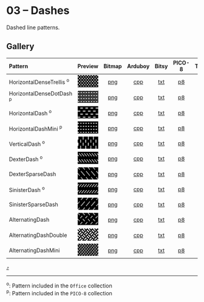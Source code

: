 # 03 – Dashes

Dashed line patterns.

## Gallery

| Pattern | Preview | Bitmap | Arduboy | Bitsy | PICO-8 | Thumby |
| :------ | :-----: | :----: | :-----: | :---: | :----: | :----: |
| HorizontalDenseTrellis <sup>o</sup>| <img width="64" height="32" src="../docs/art/HorizontalDenseTrellis.png" alt=""> | [png](png/HorizontalDenseTrellis.png) | [cpp](Dashes.h#L12-L24) | [txt](Dashes.bitsy.txt#L5-L14) | [p𝟪](dashes.p8.lua#L7-L20) | [py](Dashes.thumby.py#L5-L16) |
| HorizontalDenseDotDash <sup>p</sup>| <img width="64" height="32" src="../docs/art/HorizontalDenseDotDash.png" alt=""> | [png](png/HorizontalDenseDotDash.png) | [cpp](Dashes.h#L26-L38) | [txt](Dashes.bitsy.txt#L16-L25) | [p𝟪](dashes.p8.lua#L22-L35) | [py](Dashes.thumby.py#L18-L29) |
| HorizontalDash <sup>o</sup>| <img width="64" height="32" src="../docs/art/HorizontalDash.png" alt=""> | [png](png/HorizontalDash.png) | [cpp](Dashes.h#L40-L51) | [txt](Dashes.bitsy.txt#L27-L36) | [p𝟪](dashes.p8.lua#L37-L49) | [py](Dashes.thumby.py#L31-L42) |
| HorizontalDashMini <sup>p</sup>| <img width="64" height="32" src="../docs/art/HorizontalDashMini.png" alt=""> | [png](png/HorizontalDashMini.png) | [cpp](Dashes.h#L53-L65) | [txt](Dashes.bitsy.txt#L38-L47) | [p𝟪](dashes.p8.lua#L51-L64) | [py](Dashes.thumby.py#L44-L55) |
| VerticalDash <sup>o</sup>| <img width="64" height="32" src="../docs/art/VerticalDash.png" alt=""> | [png](png/VerticalDash.png) | [cpp](Dashes.h#L67-L78) | [txt](Dashes.bitsy.txt#L49-L58) | [p𝟪](dashes.p8.lua#L66-L78) | [py](Dashes.thumby.py#L57-L68) |
| DexterDash <sup>o</sup>| <img width="64" height="32" src="../docs/art/DexterDash.png" alt=""> | [png](png/DexterDash.png) | [cpp](Dashes.h#L80-L91) | [txt](Dashes.bitsy.txt#L60-L69) | [p𝟪](dashes.p8.lua#L80-L92) | [py](Dashes.thumby.py#L70-L81) |
| DexterSparseDash | <img width="64" height="32" src="../docs/art/DexterSparseDash.png" alt=""> | [png](png/DexterSparseDash.png) | [cpp](Dashes.h#L93-L104) | [txt](Dashes.bitsy.txt#L71-L80) | [p𝟪](dashes.p8.lua#L94-L106) | [py](Dashes.thumby.py#L83-L94) |
| SinisterDash <sup>o</sup>| <img width="64" height="32" src="../docs/art/SinisterDash.png" alt=""> | [png](png/SinisterDash.png) | [cpp](Dashes.h#L106-L117) | [txt](Dashes.bitsy.txt#L82-L91) | [p𝟪](dashes.p8.lua#L108-L120) | [py](Dashes.thumby.py#L96-L107) |
| SinisterSparseDash | <img width="64" height="32" src="../docs/art/SinisterSparseDash.png" alt=""> | [png](png/SinisterSparseDash.png) | [cpp](Dashes.h#L119-L130) | [txt](Dashes.bitsy.txt#L93-L102) | [p𝟪](dashes.p8.lua#L122-L134) | [py](Dashes.thumby.py#L109-L120) |
| AlternatingDash | <img width="64" height="32" src="../docs/art/AlternatingDash.png" alt=""> | [png](png/AlternatingDash.png) | [cpp](Dashes.h#L132-L143) | [txt](Dashes.bitsy.txt#L104-L113) | [p𝟪](dashes.p8.lua#L136-L148) | [py](Dashes.thumby.py#L122-L133) |
| AlternatingDashDouble | <img width="64" height="32" src="../docs/art/AlternatingDashDouble.png" alt=""> | [png](png/AlternatingDashDouble.png) | [cpp](Dashes.h#L145-L156) | [txt](Dashes.bitsy.txt#L115-L124) | [p𝟪](dashes.p8.lua#L150-L162) | [py](Dashes.thumby.py#L135-L146) |
| AlternatingDashMini | <img width="64" height="32" src="../docs/art/AlternatingDashMini.png" alt=""> | [png](png/AlternatingDashMini.png) | [cpp](Dashes.h#L158-L170) | [txt](Dashes.bitsy.txt#L126-L135) | [p𝟪](dashes.p8.lua#L164-L177) | [py](Dashes.thumby.py#L148-L159) |


[`⤴`](#gallery)

---

<sup>o</sup>: Pattern included in the `Office` collection  
<sup>p</sup>: Pattern included in the `PICO-8` collection 

<br>
